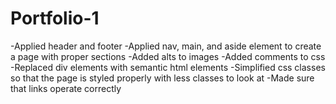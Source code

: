 # Portfolio-1
-Applied header and footer
-Applied nav, main, and aside element to create a page with proper sections
-Added alts to images
-Added comments to css
-Replaced div elements with semantic html elements
-Simplified css classes so that the page is styled properly with less classes to look at
-Made sure that links operate correctly 
